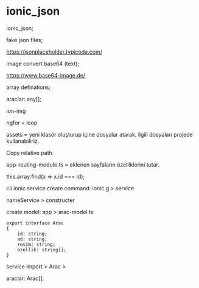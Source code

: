# ionic_json

ionic_json;

fake json files;

https://jsonplaceholder.typicode.com/

image convert base64 (text);

https://www.base64-image.de/

array definations;

araclar: any[];

ion-img

ngfor = loop

assets = yeni klasör oluşturup içine dosyalar atarak, ilgili dosyaları projede kullanabiliriz.

Copy relative path

app-routing-module.ts = eklenen sayfaların özelliklerini tutar.

<ion-back-button slot='start' text='Geri'/>

this.array.find(x => x.id === Id);

cli ionic service create command: ionic g > service

nameService > constructer

create model: app > arac-model.ts

	export interface Arac
	{
		id: string;
		ad: string;
		resim: string;
		ozellik: string[];
	}

service import > Arac > 

araclar: Arac[];
